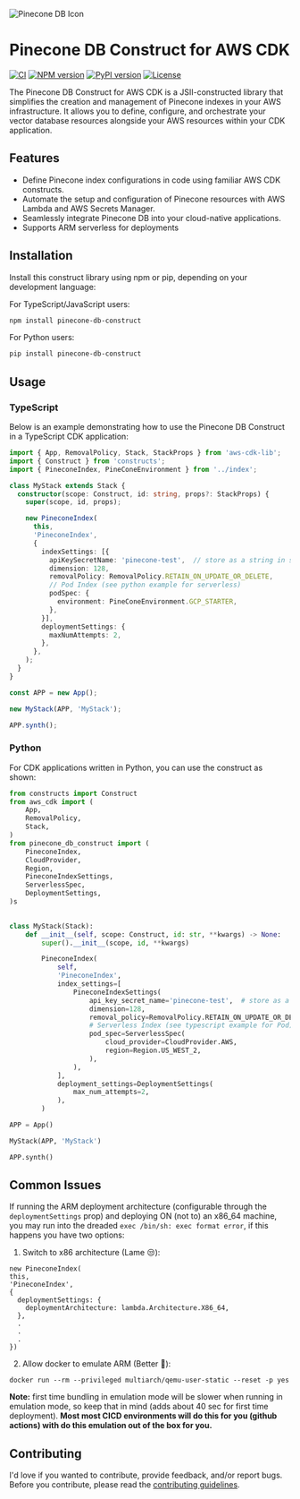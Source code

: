 ![Pinecone DB Icon](https://avatars.githubusercontent.com/u/54333248?s=200&v=4)

# Pinecone DB Construct for AWS CDK

[![CI](https://github.com/petterle-endeavors/pinecone-db-construct/workflows/build/badge.svg)](https://github.com/petterle-endeavors/pinecone-db-construct/actions?query=workflow%3Abuild+event%3Apush+branch%3Amain)
[![NPM version](https://img.shields.io/npm/v/pinecone-db-construct.svg)](https://www.npmjs.com/package/pinecone-db-construct)
[![PyPI version](https://img.shields.io/pypi/v/pinecone-db-construct.svg)](https://pypi.org/project/pinecone-db-construct/)
[![License](https://img.shields.io/github/license/petterle-endeavors/pinecone-db-construct.svg)](https://github.com/petterle-endeavors/pinecone-db-construct/blob/main/LICENSE)

The Pinecone DB Construct for AWS CDK is a JSII-constructed library that simplifies the creation and management of Pinecone indexes in your AWS infrastructure. It allows you to define, configure, and orchestrate your vector database resources alongside your AWS resources within your CDK application.

## Features

- Define Pinecone index configurations in code using familiar AWS CDK constructs.
- Automate the setup and configuration of Pinecone resources with AWS Lambda and AWS Secrets Manager.
- Seamlessly integrate Pinecone DB into your cloud-native applications.
- Supports ARM serverless for deployments

## Installation

Install this construct library using npm or pip, depending on your development language:

For TypeScript/JavaScript users:

```bash
npm install pinecone-db-construct
```

For Python users:

```bash
pip install pinecone-db-construct
```

## Usage

### TypeScript

Below is an example demonstrating how to use the Pinecone DB Construct in a TypeScript CDK application:

```typescript
import { App, RemovalPolicy, Stack, StackProps } from 'aws-cdk-lib';
import { Construct } from 'constructs';
import { PineconeIndex, PineConeEnvironment } from '../index';

class MyStack extends Stack {
  constructor(scope: Construct, id: string, props?: StackProps) {
    super(scope, id, props);

    new PineconeIndex(
      this,
      'PineconeIndex',
      {
        indexSettings: [{
          apiKeySecretName: 'pinecone-test',  // store as a string in secrets manager, NOT a key/value secret
          dimension: 128,
          removalPolicy: RemovalPolicy.RETAIN_ON_UPDATE_OR_DELETE,
          // Pod Index (see python example for serverless)
          podSpec: {
            environment: PineConeEnvironment.GCP_STARTER,
          },
        }],
        deploymentSettings: {
          maxNumAttempts: 2,
        },
      },
    );
  }
}

const APP = new App();

new MyStack(APP, 'MyStack');

APP.synth();
```

### Python

For CDK applications written in Python, you can use the construct as shown:

```python
from constructs import Construct
from aws_cdk import (
    App,
    RemovalPolicy,
    Stack,
)
from pinecone_db_construct import (
    PineconeIndex,
    CloudProvider,
    Region,
    PineconeIndexSettings,
    ServerlessSpec,
    DeploymentSettings,
)s
  

class MyStack(Stack):
    def __init__(self, scope: Construct, id: str, **kwargs) -> None:
        super().__init__(scope, id, **kwargs)

        PineconeIndex(
            self,
            'PineconeIndex',
            index_settings=[
                PineconeIndexSettings(
                    api_key_secret_name='pinecone-test',  # store as a string in secrets manager, NOT a key/value secret
                    dimension=128,
                    removal_policy=RemovalPolicy.RETAIN_ON_UPDATE_OR_DELETE,
                    # Serverless Index (see typescript example for Pod)
                    pod_spec=ServerlessSpec(
                        cloud_provider=CloudProvider.AWS,
                        region=Region.US_WEST_2,
                    ),
                ),
            ],
            deployment_settings=DeploymentSettings(
                max_num_attempts=2,
            ),
        )

APP = App()

MyStack(APP, 'MyStack')

APP.synth()
```

## Common Issues
If running the ARM deployment architecture (configurable through the `deploymentSettings` prop) and deploying ON (not to) an x86_64 machine, you may run into the dreaded `exec /bin/sh: exec format error`, if this happens you have two options:
1. Switch to x86 architecture (Lame 😒):
  ```
  new PineconeIndex(
  this,
  'PineconeIndex',
  {
    deploymentSettings: {
      deploymentArchitecture: lambda.Architecture.X86_64,
    },
    .
    .
    .
  })
  ```
2. Allow docker to emulate ARM (Better 💪):
  ```
  docker run --rm --privileged multiarch/qemu-user-static --reset -p yes
  ```

**Note:** first time bundling in emulation mode will be slower when running in emulation mode, so keep that in mind (adds about 40 sec for first time deployment). **Most most CICD environments will do this for you (github actions) with do this emulation out of the box for you.**

## Contributing

I'd love if you wanted to contribute, provide feedback, and/or report bugs. Before you contribute, please read the [contributing guidelines](CONTRIBUTING.md).

